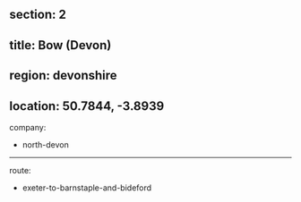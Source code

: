 section: 2
----
title: Bow (Devon)
----
region: devonshire
----
location: 50.7844, -3.8939
----
company:
- north-devon
----
route:
- exeter-to-barnstaple-and-bideford
